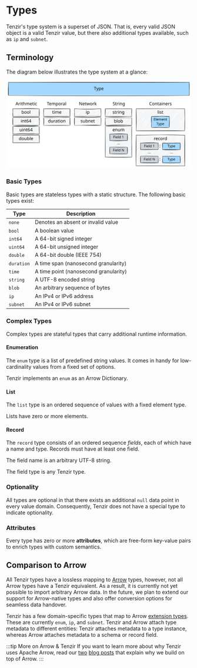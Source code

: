 # Types

Tenzir's type system is a superset of JSON. That is, every valid JSON object is
a valid Tenzir value, but there also additional types available, such as `ip`
and `subnet`.

## Terminology

The diagram below illustrates the type system at a glance:

![Type System](type-system.svg)

### Basic Types

Basic types are stateless types with a static structure. The following basic
types exist:

| Type       | Description
| ---------- | --------------------------------------
| `none`     | Denotes an absent or invalid value
| `bool`     | A boolean value
| `int64`    | A 64-bit signed integer
| `uint64`   | A 64-bit unsigned integer
| `double`   | A 64-bit double (IEEE 754)
| `duration` | A time span (nanosecond granularity)
| `time`     | A time point (nanosecond granularity)
| `string`   | A UTF-8 encoded string
| `blob`     | An arbitrary sequence of bytes
| `ip`       | An IPv4 or IPv6 address
| `subnet`   | An IPv4 or IPv6 subnet

### Complex Types

Complex types are stateful types that carry additional runtime information.

#### Enumeration

The `enum` type is a list of predefined string values. It comes in handy for
low-cardinality values from a fixed set of options.

Tenzir implements an `enum` as an Arrow Dictionary.

#### List

The `list` type is an ordered sequence of values with a fixed element type.

Lists have zero or more elements.

#### Record

The `record` type consists of an ordered sequence *fields*, each of which have a
name and type. Records must have at least one field.

The field name is an arbitrary UTF-8 string.

The field type is any Tenzir type.

### Optionality

All types are optional in that there exists an additional `null` data point in
every value domain. Consequently, Tenzir does not have a special type to
indicate optionality.

### Attributes

Every type has zero or more **attributes**, which are free-form key-value pairs
to enrich types with custom semantics.

## Comparison to Arrow

All Tenzir types have a lossless mapping to [Arrow](http://arrow.apache.org)
types, however, not all Arrow types have a Tenzir equivalent. As a result, it is
currently not yet possible to import arbitrary Arrow data. In the future, we
plan to extend our support for Arrow-native types and also offer conversion
options for seamless data handover.

Tenzir has a few domain-specific types that map to Arrow [extension
types][extension-types]. These are currently `enum`, `ip`, and `subnet`. Tenzir
and Arrow attach type metadata to different entities: Tenzir attaches metadata
to a type instance, whereas Arrow attaches metadata to a schema or record field.

[extension-types]: https://arrow.apache.org/docs/format/Columnar.html#extension-types

:::tip More on Arrow & Tenzir
If you want to learn more about why Tenzir uses Apache Arrow, read our
[two](/blog/apache-arrow-as-platform-for-security-data-engineering) [blog
posts](/blog/parquet-and-feather-enabling-open-investigations) that explain why
we build on top of Arrow.
:::
